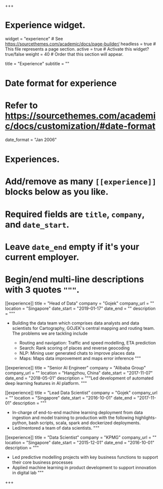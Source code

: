 +++
# Experience widget.
widget = "experience"  # See https://sourcethemes.com/academic/docs/page-builder/
headless = true  # This file represents a page section.
active = true  # Activate this widget? true/false
weight = 40  # Order that this section will appear.

title = "Experience"
subtitle = ""

# Date format for experience
#   Refer to https://sourcethemes.com/academic/docs/customization/#date-format
date_format = "Jan 2006"

# Experiences.
#   Add/remove as many `[[experience]]` blocks below as you like.
#   Required fields are `title`, `company`, and `date_start`.
#   Leave `date_end` empty if it's your current employer.
#   Begin/end multi-line descriptions with 3 quotes `"""`.
[[experience]]
  title = "Head of Data"
  company = "Gojek"
  company_url = ""
  location = "Singapore"
  date_start = "2019-01-17"
  date_end = ""
  description = """
  * Building the data team which comprises data analysts and data scientists for Cartography, GOJEK's central mapping and routing team. The problems we are tackling include
    
    - Routing and navigation: Traffic and speed modelling, ETA prediction
    - Search: Rank scoring of places and reverse geocoding
    - NLP: Mining user generated chats to improve places data
    - Maps: Maps data improvement and maps error inference
  """

[[experience]]
  title = "Senior AI Engineer"
  company = "Alibaba Group"
  company_url = ""
  location = "Hangzhou, China"
  date_start = "2017-11-07"
  date_end = "2018-05-01"
  description = """Led development of automated deep learning features in AI platform.
  """

[[experience]]
  title = "Lead Data Scientist"
  company = "Gojek"
  company_url = ""
  location = "Singapore"
  date_start = "2016-10-01"
  date_end = "2017-11-01"
  description = """
  * In-charge of end-to-end machine learning deployment from data ingestion and model training to production with the following highlights- python, bash scripts, scala, spark and dockerized deployments.
  * Led/mentored a team of data scientists.
  """

  [[experience]]
  title = "Data Scientist"
  company = "KPMG"
  company_url = ""
  location = "Singapore"
  date_start = "2015-12-01"
  date_end = "2016-10-01"
  description = """
  * Led predictive modelling projects with key business functions to support their core business processes
  * Applied machine learning in product development to support innovation in digital lab
  """

+++
